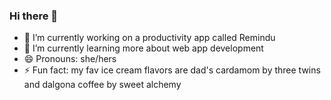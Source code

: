 ### Hi there 👋
- 🔭 I’m currently working on a productivity app called Remindu
- 🌱 I’m currently learning more about web app development
- 😄 Pronouns: she/hers
- ⚡ Fun fact: my fav ice cream flavors are dad's cardamom by three twins and dalgona coffee by sweet alchemy
